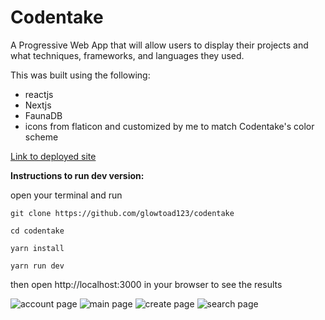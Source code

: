 # Codentake

A Progressive Web App that will allow users to display their projects and what techniques, frameworks, and languages they used.

This was built using the following:
- reactjs
- Nextjs
- FaunaDB
- icons from flaticon and customized by me to match Codentake's color scheme

[Link to deployed site](https://codentake.vercel.app)

**Instructions to run dev version:**

open your terminal and run

`git clone https://github.com/glowtoad123/codentake`

`cd codentake`

`yarn install`

`yarn run dev`

then open http://localhost:3000 in your browser to see the results

![account page](https://mfrkia.bn.files.1drv.com/y4mx9Ivp7gWYVk-Vm63NX2_3jCtvdDXxOMeMYRr3WHdXZMzU1kGutdYRfwvKvzvuEPNeOz7VzzQi5zLISCFiyba98Vkm1K3s3V4kWBfEPNBmhHR_uC63QqE14XQP3fXC00kMKVqMUWF3nzIURMC4_bEUIt0xbEl5t3uX-guCZJrjDLpe_NXJxmzhFvGy71R7XxazG9XENjWc3rlNcT_3Hv0ng?width=1366&height=768&cropmode=none)
![main page](https://mfreia.bn.files.1drv.com/y4mMZeIRw07gPnvU0vFcTTFFM415FCD4CJpohvO9XLzTDo7Oy-zcuXfjXSG0-gp7MIBr155pefWDHhV1TclOFq6_SKubYBEp0w1NXzT_V40wUlbFFHdQ7nSvbyiwU08WHdT1oQ0yMvifymdkV5KADqH42S1_OZ4wOoDf1leQh5CClRg0mCmEOkobtUtbJ2snyTHLc29dTYTKCFN1FtfV7ip0g?width=1366&height=768&cropmode=none)
![create page](https://mfrfia.bn.files.1drv.com/y4mXqNCmeUQWuu6WriszKUpLHb1Mq5lpfQFZd1zRQZf_tqnAd-IUd1KaT-c2CqHX0RHJNGAcnazB1wBl0ndbL6klZbvUnjoFifaFtT-LceUw9CA5pGL7iZQbCJJC7ErFZmxCbdpZLiqx9vBB0T_KATz3CtVcnzbaqnbHLKVUNXn7vOiDyqPb8whdXZZPZ_k-djVQOaGszeu4HmgppC-my3rgA?width=1366&height=768&cropmode=none)
![search page](https://mvrnia.bn.files.1drv.com/y4m18b_V6ljmgmmHUz8_4ZLexNrtfUCCWX58CrzmAXba4v0tqJSXKJRY1VQdUdTjX6Cpzl_RrCUklUOk1oOIV2EblzdUu1R1N_npF0SzL3e6fq3yo2430dxUJNX6Uqs5qAj7Cj3Pz1kRxRTluqDSDIVNHDTxgKZljMr5ptck8RQgSWHTtlBQYAmnD7k7_ldShcPFjfElXNdFIXrrD34ArYcGQ?width=1366&height=768&cropmode=none)

